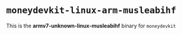 # `moneydevkit-linux-arm-musleabihf`

This is the **armv7-unknown-linux-musleabihf** binary for `moneydevkit`
